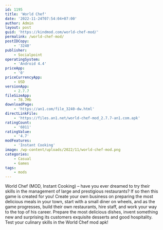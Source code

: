 ```yaml
---
id: 1195
title: 'World Chef'
date: '2022-11-24T07:54:04+07:00'
author: Admin
layout: post
guid: 'https://kindmod.com/world-chef-mod/'
permalink: /world-chef-mod/
postIDCopy:
    - '3240'
publisher:
    - Socialpoint
operatingSystem:
    - 'Android 4.4'
priceApp:
    - '0'
priceCurrencyApp:
    - USD
versionApp:
    - 2.7.7
fileSizeApp:
    - 78.7Mb
downloadPage:
    - 'https://an1.com/file_3240-dw.html'
directLinkFile:
    - 'https://files.an1.net/world-chef-mod_2.7.7-an1.com.apk'
ratingCount:
    - '6011'
ratingValue:
    - '4.7'
modFeatures:
    - 'Instant Cooking'
image: /wp-content/uploads/2022/11/world-chef-mod.png
categories:
    - Casual
    - Games
tags:
    - mods
---
```


World Chef (MOD, Instant Cooking) – have you ever dreamed to try their skills in the management of large and prestigious restaurants? If so then this game is created for you! Create your own business on preparing the most delicious meals in your town, start with a small diner on wheels, and as the game progresses, build their own restaurants, hire staff, and work your way to the top of his career. Prepare the most delicious dishes, invent something new and surprising its customers exquisite desserts and good hospitality. Test your culinary skills in the World Chef mod apk!